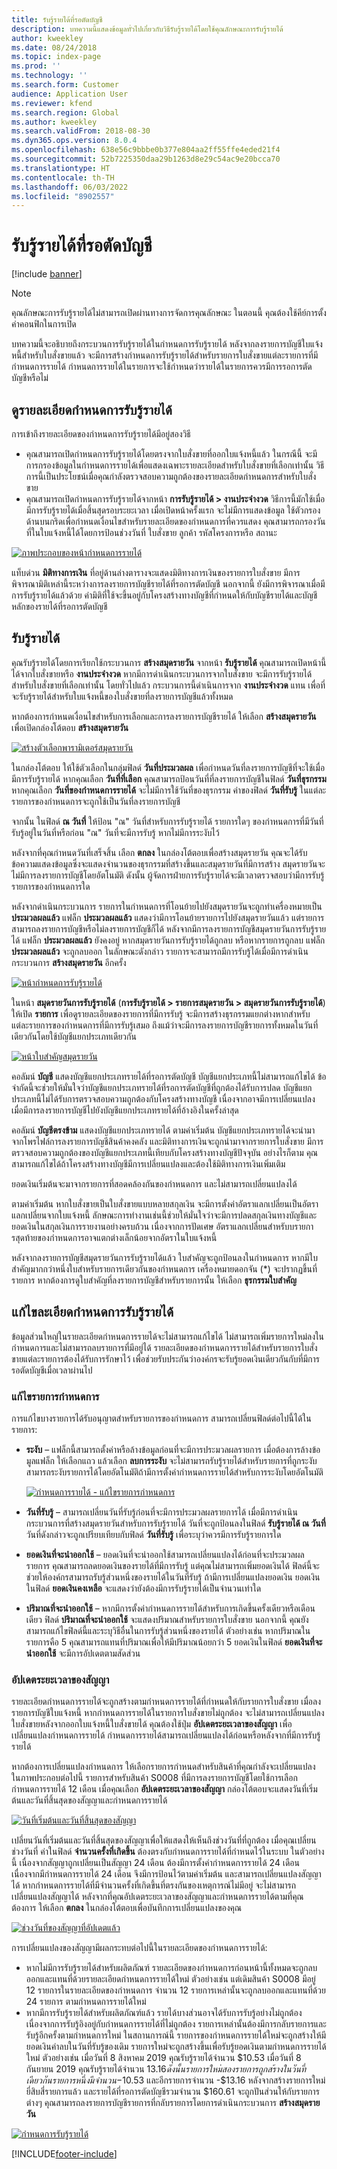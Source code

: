 ```yaml
---
title: รับรู้รายได้ที่รอตัดบัญชี
description: บทความนี้แสดงข้อมูลทั่วไปเกี่ยวกับวิธีรับรู้รายได้โดยใช้คุณลักษณะการรับรู้รายได้
author: kweekley
ms.date: 08/24/2018
ms.topic: index-page
ms.prod: ''
ms.technology: ''
ms.search.form: Customer
audience: Application User
ms.reviewer: kfend
ms.search.region: Global
ms.author: kweekley
ms.search.validFrom: 2018-08-30
ms.dyn365.ops.version: 8.0.4
ms.openlocfilehash: 638e56c9bbbe0b377e804aa2ff55ffe4eded21f4
ms.sourcegitcommit: 52b7225350daa29b1263d8e29c54ac9e20bcca70
ms.translationtype: HT
ms.contentlocale: th-TH
ms.lasthandoff: 06/03/2022
ms.locfileid: "8902557"
---
```

# <a name="recognize-deferred-revenue"></a>รับรู้รายได้ที่รอตัดบัญชี

[!include [banner](../includes/banner.md)]

> [!NOTE]
> คุณลักษณะการรับรู้รายได้ไม่สามารถเปิดผ่านทางการจัดการคุณลักษณะ ในตอนนี้ คุณต้องใช้คีย์การตั้งค่าคอนฟิกในการเปิด

บทความนี้จะอธิบายถึงกระบวนการรับรู้รายได้ในกำหนดการรับรู้รายได้ หลังจากลงรายการบัญชีใบแจ้งหนี้สำหรับใบสั่งขายแล้ว จะมีการสร้างกำหนดการรับรู้รายได้สำหรับรายการใบสั่งขายแต่ละรายการที่มีกำหนดการรายได้ กำหนดการรายได้ในรายการจะใช้กำหนดว่ารายได้ในรายการควรมีการรอการตัดบัญชีหรือไม่

## <a name="view-revenue-recognition-schedule-details"></a>ดูรายละเอียดกำหนดการรับรู้รายได้

การเข้าถึงรายละเอียดของกำหนดการรับรู้รายได้มีอยู่สองวิธี

- คุณสามารถเปิดกำหนดการรับรู้รายได้โดยตรงจากใบสั่งขายที่ออกใบแจ้งหนี้แล้ว ในกรณีนี้ จะมีการกรองข้อมูลในกำหนดการรายได้เพื่อแสดงเฉพาะรายละเอียดสำหรับใบสั่งขายที่เลือกเท่านั้น วิธีการนี้เป็นประโยชน์เมื่อคุณกำลังตรวจสอบความถูกต้องของรายละเอียดกำหนดการสำหรับใบสั่งขาย
- คุณสามารถเปิดกำหนดการรับรู้รายได้จากหน้า **การรับรู้รายได้ \> งานประจำงวด** วิธีการนี้มักใช้เมื่อมีการรับรู้รายได้เมื่อสิ้นสุดรอบระยะเวลา เมื่อเปิดหน้าครั้งแรก จะไม่มีการแสดงข้อมูล ใช้ตัวกรองด้านบนกริดเพื่อกำหนดเงื่อนไขสำหรับรายละเอียดของกำหนดการที่ควรแสดง คุณสามารถกรองวันที่ในใบแจ้งหนี้ได้โดยการป้อนช่วงวันที่ ใบสั่งขาย ลูกค้า รหัสโครงการหรือ สถานะ

[![ภาพประกอบของหน้ากำหนดการรายได้](./media/revenue-recognition-schedule-page.png)](./media/revenue-recognition-schedule-page.png)

แท็บด่วน **มิติทางการเงิน** ที่อยู่ด้านล่างตารางจะแสดงมิติทางการเงินของรายการใบสั่งขาย มีการพิจารณามิติเหล่านี้ระหว่างการลงรายการบัญชีรายได้ที่รอการตัดบัญชี นอกจากนี้ ยังมีการพิจารณาเมื่อมีการรับรู้รายได้แล้วด้วย ค่ามิติที่ใช้จะขึ้นอยู่กับโครงสร้างทางบัญชีที่กำหนดให้กับบัญชีรายได้และบัญชีหลักของรายได้ที่รอการตัดบัญชี

## <a name="recognize-revenue"></a>รับรู้รายได้

คุณรับรู้รายได้โดยการเรียกใช้กระบวนการ **สร้างสมุดรายวัน** จากหน้า **รับรู้รายได้** คุณสามารถเปิดหน้านี้ได้จากใบสั่งขายหรือ **งานประจำงวด** หากมีการดำเนินกระบวนการจากใบสั่งขาย จะมีการรับรู้รายได้สำหรับใบสั่งขายที่เลือกเท่านั้น โดยทั่วไปแล้ว กระบวนการนี้ดำเนินการจาก **งานประจำงวด** แทน เพื่อที่จะรับรู้รายได้สำหรับใบแจ้งหนี้ของใบสั่งขายที่ลงรายการบัญชีแล้วทั้งหมด

หากต้องการกำหนดเงื่อนไขสำหรับการเลือกและการลงรายการบัญชีรายได้ ให้เลือก **สร้างสมุดรายวัน** เพื่อเปิดกล่องโต้ตอบ **สร้างสมุดรายวัน**

[![สร้างตัวเลือกพารามิเตอร์สมุดรายวัน](./media/revenue-recognition-create-journal.png)](./media/revenue-recognition-create-journal.png)

ในกล่องโต้ตอบ ให้ใช้ตัวเลือกในกลุ่มฟิลด์ **วันที่ประมวลผล** เพื่อกำหนดวันที่ลงรายการบัญชีที่จะใช้เมื่อมีการรับรู้รายได้ หากคุณเลือก **วันที่ที่เลือก** คุณสามารถป้อนวันที่ที่ลงรายการบัญชีในฟิลด์ **วันที่ธุรกรรม** หากคุณเลือก **วันที่ของกำหนดการรายได้** จะไม่มีการใช้วันที่ของธุรกรรม ค่าของฟิลด์ **วันที่รับรู้** ในแต่ละรายการของกำหนดการจะถูกใช้เป็นวันที่ลงรายการบัญชี

จากนั้น ในฟิลด์ **ณ วันที่** ให้ป้อน "ณ" วันที่สำหรับการรับรู้รายได้ รายการใดๆ ของกำหนดการที่มีวันที่รับรู้อยู่ในวันที่หรือก่อน "ณ" วันที่จะมีการรับรู้ หากไม่มีการระงับไว้

หลังจากที่คุณกำหนดวันที่เสร็จสิ้น เลือก **ตกลง** ในกล่องโต้ตอบเพื่อสร้างสมุดรายวัน คุณจะได้รับข้อความแสดงข้อมูลซึ่งจะแสดงจำนวนของธุรกรรมที่สร้างขึ้นและสมุดรายวันที่มีการสร้าง สมุดรายวันจะไม่มีการลงรายการบัญชีโดยอัตโนมัติ ดังนั้น ผู้จัดการฝ่ายการรับรู้รายได้จะมีเวลาตรวจสอบว่ามีการรับรู้รายการของกำหนดการใด

หลังจากดำเนินกระบวนการ รายการในกำหนดการที่โอนย้ายไปยังสมุดรายวันจะถูกทำเครื่องหมายเป็น **ประมวลผลแล้ว** แฟล็ก **ประมวลผลแล้ว** แสดงว่ามีการโอนย้ายรายการไปยังสมุดรายวันแล้ว แต่รายการสามารถลงรายการบัญชีหรือไม่ลงรายการบัญชีก็ได้ หลังจากมีการลงรายการบัญชีสมุดรายวันการรับรู้รายได้ แฟล็ก **ประมวลผลแล้ว** ยังคงอยู่ หากสมุดรายวันการรับรู้รายได้ถูกลบ หรือหากรายการถูกลบ แฟล็ก **ประมวลผลแล้ว** จะถูกลบออก ในลักษณะดังกล่าว รายการจะสามารถมีการรับรู้ได้เมื่อมีการดำเนินกระบวนการ **สร้างสมุดรายวัน** อีกครั้ง

[![หน้ากำหนดการรับรู้รายได้](./media/revenue-recognition-rev-recog-schedule-02.png)](./media/revenue-recognition-rev-recog-schedule-02.png)

ในหน้า **สมุดรายวันการรับรู้รายได้** (**การรับรู้รายได้ \> รายการสมุดรายวัน \> สมุดรายวันการรับรู้รายได้**) ให้เปิด **รายการ** เพื่อดูรายละเอียดของรายการที่มีการรับรู้ จะมีการสร้างธุรกรรมแยกต่างหากสำหรับแต่ละรายการของกำหนดการที่มีการรับรู้เสมอ ถึงแม้ว่าจะมีการลงรายการบัญชีรายการทั้งหมดในวันที่เดียวกันโดยใช้บัญชีแยกประเภทเดียวกัน

[![หน้าใบสำคัญสมุดรายวัน](./media/revenue-recognition-journal-voucher.png)](./media/revenue-recognition-journal-voucher.png)

คอลัมน์ **บัญชี** แสดงบัญชีแยกประเภทรายได้ที่รอการตัดบัญชี บัญชีแยกประเภทนี้ไม่สามารถแก้ไขได้ ข้อจำกัดนี้จะช่วยให้มั่นใจว่าบัญชีแยกประเภทรายได้ที่รอการตัดบัญชีที่ถูกต้องได้รับการปลด บัญชีแยกประเภทนี้ไม่ได้รับการตรวจสอบความถูกต้องกับโครงสร้างทางบัญชี เนื่องจากอาจมีการเปลี่ยนแปลงเมื่อมีการลงรายการบัญชีไปยังบัญชีแยกประเภทรายได้ที่อ้างอิงในครั้งล่าสุด

คอลัมน์ **บัญชีตรงข้าม** แสดงบัญชีแยกประเภทรายได้ ตามค่าเริ่มต้น บัญชีแยกประเภทรายได้จะนำมาจากโพรไฟล์การลงรายการบัญชีสินค้าคงคลัง และมิติทางการเงินจะถูกนำมาจากรายการใบสั่งขาย มีการตรวจสอบความถูกต้องของบัญชีแยกประเภทนี้เทียบกับโครงสร้างทางบัญชีปัจจุบัน อย่างไรก็ตาม คุณสามารถแก้ไขได้ถ้าโครงสร้างทางบัญชีมีการเปลี่ยนแปลงและต้องใช้มิติทางการเงินเพิ่มเติม

ยอดเงินเริ่มต้นจะมาจากรายการที่สอดคล้องกันของกำหนดการ และไม่สามารถเปลี่ยนแปลงได้

ตามค่าเริ่มต้น หากใบสั่งขายเป็นใบสั่งขายแบบหลายสกุลเงิน จะมีการตั้งค่าอัตราแลกเปลี่ยนเป็นอัตราแลกเปลี่ยนจากใบแจ้งหนี้ ลักษณะการทำงานเช่นนี้ช่วยให้มั่นใจว่าจะมีการปลดสกุลเงินทางบัญชีและยอดเงินในสกุลเงินการรายงานอย่างครบถ้วน เนื่องจากการปัดเศษ อัตราแลกเปลี่ยนสำหรับบรายการสุดท้ายของกำหนดการอาจแตกต่างเล็กน้อยจากอัตราในใบแจ้งหนี้

หลังจากลงรายการบัญชีสมุดรายวันการรับรู้รายได้แล้ว ใบสำคัญจะถูกป้อนลงในกำหนดการ หากมีใบสำคัญมากกว่าหนึ่งใบสำหรับรายการเดียวกันของกำหนดการ เครื่องหมายดอกจัน (\*) จะปรากฏขึ้นที่รายการ หากต้องการดูใบสำคัญที่ลงรายการบัญชีสำหรับรายการนั้น ให้เลือก **ธุรกรรมใบสำคัญ**

## <a name="modify-the-revenue-recognition-schedule-details"></a>แก้ไขละเอียดกำหนดการรับรู้รายได้

ข้อมูลส่วนใหญ่ในรายละเอียดกำหนดการรายได้จะไม่สามารถแก้ไขได้ ไม่สามารถเพิ่มรายการใหม่ลงในกำหนดการและไม่สามารถลบรายการที่มีอยู่ได้ รายละเอียดของกำหนดการรายได้สำหรับรายการใบสั่งขายแต่ละรายการต้องได้รับการรักษาไว้ เพื่อช่วยรับประกันว่าองค์กรจะรับรู้ยอดเงินเดียวกันกับที่มีการรอตัดบัญชีเมื่อเวลาผ่านไป

### <a name="edit-schedule-lines"></a>แก้ไขรายการกำหนดการ

การแก้ไขบางรายการได้รับอนุญาตสำหรับรายการของกำหนดการ สามารถเปลี่ยนฟิลด์ต่อไปนี้ได้ในรายการ:

- **ระงับ** – แฟล็กนี้สามารถตั้งค่าหรือล้างข้อมูลก่อนที่จะมีการประมวลผลรายการ เมื่อต้องการล้างข้อมูลแฟล็ก ให้เลือกแถว แล้วเลือก **ลบการระงับ** จะไม่สามารถรับรู้รายได้สำหรับรายการที่ถูกระงับ สามารถระงับรายการได้โดยอัตโนมัติถ้ามีการตั้งค่ากำหนดการรายได้สำหรับการระงับโดยอัตโนมัติ

    [![กำหนดการรายได้ - แก้ไขรายการกำหนดการ](./media/revenue-recognition-rev-revenue-schedules.png)](./media/revenue-recognition-rev-revenue-schedules.png)

- **วันที่รับรู้** – สามารถเปลี่ยนวันที่รับรู้ก่อนที่จะมีการประมวลผลรายการได้ เมื่อมีการดำเนินกระบวนการที่สร้างสมุดรายวันสำหรับการรับรู้รายได้ วันที่จะถูกป้อนลงในฟิลด์ **รับรู้รายได้ ณ วันที่** วันที่ดังกล่าวจะถูกเปรียบเทียบกับฟิลด์ **วันที่รับรู้** เพื่อระบุว่าควรมีการรับรู้รายการใด
- **ยอดเงินที่จะนำออกใช้** – ยอดเงินที่จะนำออกใช้สามารถเปลี่ยนแปลงได้ก่อนที่จะประมวลผลรายการ คุณสามารถลดยอดเงินของรายได้ที่มีการรับรู้ แต่คุณไม่สามารถเพิ่มยอดเงินได้ ฟิลด์นี้จะช่วยให้องค์กรสามารถรับรู้ส่วนหนึ่งของรายได้ในวันที่รับรู้ ถ้ามีการเปลี่ยนแปลงยอดเงิน ยอดเงินในฟิลด์ **ยอดเงินคงเหลือ** จะแสดงว่ายังต้องมีการรับรู้รายได้เป็นจำนวนเท่าใด
- **ปริมาณที่จะนำออกใช้** – หากมีการตั้งค่ากำหนดการรายได้สำหรับการเกิดขึ้นครั้งเดียวหรือเดือนเดียว ฟิลด์ **ปริมาณที่จะนำออกใช้** จะแสดงปริมาณสำหรับรายการใบสั่งขาย นอกจากนี้ คุณยังสามารถแก้ไขฟิลด์นี้และระบุวิธีอื่นในการรับรู้ส่วนหนึ่งของรายได้ ตัวอย่างเช่น หากปริมาณในรายการคือ 5 คุณสามารถแทนที่ปริมาณเพื่อให้มีปริมาณน้อยกว่า 5 ยอดเงินในฟิลด์ **ยอดเงินที่จะนำออกใช้** จะมีการอัปเดตตามสัดส่วน

### <a name="update-contract-terms"></a>อัปเดตระยะเวลาของสัญญา

รายละเอียดกำหนดการรายได้จะถูกสร้างตามกำหนดการรายได้ที่กำหนดให้กับรายการใบสั่งขาย เมื่อลงรายการบัญชีใบแจ้งหนี้ หากกำหนดการรายได้ในรายการใบสั่งขายไม่ถูกต้อง จะไม่สามารถเปลี่ยนแปลงใบสั่งขายหลังจากออกใบแจ้งหนี้ใบสั่งขายได้ คุณต้องใช้ปุ่ม **อัปเดตระยะเวลาของสัญญา** เพื่อเปลี่ยนแปลงกำหนดการรายได้ กำหนดการรายได้สามารถเปลี่ยนแปลงได้ก่อนหรือหลังจากที่มีการรับรู้รายได้

หากต้องการเปลี่ยนแปลงกำหนดการ ให้เลือกรายการกำหนดสำหรับสินค้าที่คุณกำลังจะเปลี่ยนแปลง ในภาพประกอบต่อไปนี้ รายการสำหรับสินค้า S0008 ที่มีการลงรายการบัญชีโดยใช้การเลือกกำหนดการรายได้ 12 เดือน เมื่อคุณเลือก **อัปเดตระยะเวลาของสัญญา** กล่องโต้ตอบจะแสดงวันที่เริ่มต้นและวันที่สิ้นสุดของสัญญาและกำหนดการรายได้

[![วันที่เริ่มต้นและวันที่สิ้นสุดของสัญญา](./media/revenue-recognition-rev-revenue-schedule-update-cntrct-dates-schedule.png)](./media/revenue-recognition-rev-revenue-schedule-update-cntrct-dates-schedule.png)

เปลี่ยนวันที่เริ่มต้นและวันที่สิ้นสุดของสัญญาเพื่อให้แสดงให้เห็นถึงช่วงวันที่ที่ถูกต้อง เมื่อคุณเปลี่ยนช่วงวันที่ ค่าในฟิลด์ **จำนวนครั้งที่เกิดขึ้น** ต้องตรงกับกำหนดการรายได้ที่กำหนดไว้ในระบบ ในตัวอย่างนี้ เนื่องจากสัญญาถูกเปลี่ยนเป็นสัญญา 24 เดือน ต้องมีการตั้งค่ากำหนดการรายได้ 24 เดือน เนื่องจากมีกำหนดการรายได้ 24 เดือน จึงมีการป้อนไว้ตามค่าเริ่มต้น และสามารถเปลี่ยนแปลงสัญญาได้ หากกำหนดการรายได้ที่มีจำนวนครั้งที่เกิดขึ้นที่ตรงกันของเหตุการณ์ไม่มีอยู่ จะไม่สามารถเปลี่ยนแปลงสัญญาได้ หลังจากที่คุณอัปเดตระยะเวลาของสัญญาและกำหนดการรายได้ตามที่คุณต้องการ ให้เลือก **ตกลง** ในกล่องโต้ตอบเพื่อบันทึกการเปลี่ยนแปลงของคุณ

[![ช่วงวันที่ของสัญญาที่อัปเดตแล้ว](./media/revenue-recognition-rev-revenue-schedule-update-cntrct-dates-schedule-02.png)](./media/revenue-recognition-rev-revenue-schedule-update-cntrct-dates-schedule-02.png)

การเปลี่ยนแปลงของสัญญามีผลกระทบต่อไปนี้ในรายละเอียดของกำหนดการรายได้:

- หากไม่มีการรับรู้รายได้สำหรับผลิตภัณฑ์ รายละเอียดของกำหนดการก่อนหน้านี้ทั้งหมดจะถูกลบออกและแทนที่ด้วยรายละเอียดกำหนดการรายได้ใหม่ ตัวอย่างเช่น แต่เดิมสินค้า S0008 มีอยู่ 12 รายการในรายละเอียดของกำหนดการ จำนวน 12 รายการเหล่านั้นจะถูกลบออกและแทนที่ด้วย 24 รายการ ตามกำหนดการรายได้ใหม่
- หากมีการรับรู้รายได้สำหรับผลิตภัณฑ์แล้ว รายได้บางส่วนอาจได้รับการรับรู้อย่างไม่ถูกต้อง เนื่องจากการรับรู้อิงอยู่กับกำหนดการรายได้ที่ไม่ถูกต้อง รายการเหล่านั้นต้องมีการกลับรายการและรับรู้อีกครั้งตามกำหนดการใหม่ ในสถานการณ์นี้ รายการของกำหนดการรายได้ใหม่จะถูกสร้างให้มียอดเงินค่าลบในวันที่รับรู้ของเดิม รายการใหม่จะถูกสร้างขึ้นเพื่อรับรู้ยอดเงินตามกำหนดการรายได้ใหม่ ตัวอย่างเช่น เมื่อวันที่ 8 สิงหาคม 2019 คุณรับรู้รายได้จำนวน $10.53 เมื่อวันที่ 8 กันยายน 2019 คุณรับรู้รายได้จำนวน $13.16 ดังนั้น รายการใหม่สองรายการถูกสร้างในวันที่เดียวกัน รายการหนึ่งมีจำนวน -$10.53 และอีกรายการจำนวน -$13.16 หลังจากสร้างรายการใหม่ยี่สิบสี่รายการแล้ว และรายได้ที่รอการตัดบัญชีรวมจำนวน $160.61 จะถูกปันส่วนให้กับรายการต่างๆ คุณสามารถลงรายการบัญชีรายการที่กลับรายการโดยการดำเนินกระบวนการ **สร้างสมุดรายวัน**

[![กำหนดการรับรู้รายได้](./media/revenue-recognition-rev-recog-schedule-03.png)](./media/revenue-recognition-rev-recog-schedule-03.png)


[!INCLUDE[footer-include](../../includes/footer-banner.md)]
